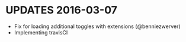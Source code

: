 UPDATES 2016-03-07
=====================

  * Fix for loading additional toggles with extensions (@benniezwerver)
  * Implementing travisCI